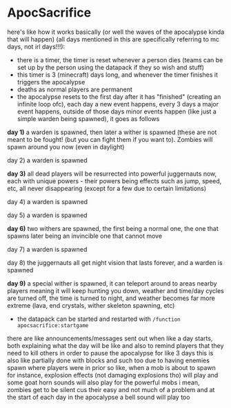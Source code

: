 # ApocSacrifice
here's like how it works basically (or well the waves of the apocalypse kinda that will happen) (all days mentioned in this are specifically referring to mc days, not irl days!!!):
- there is a timer, the timer is reset whenever a person dies (teams can be set up by the person using the datapack if they so wish and stuff)
- this timer is 3 (minecraft) days long, and whenever the timer finishes it triggers the apocalypse
- deaths as normal players are permanent
- the apocalypse resets to the first day after it has "finished" (creating an infinite loop ofc), each day a new event happens, every 3 days a major event happens, outside of those days minor events happen (like just a simple warden being spawned), it goes as follows

**day 1)** a warden is spawned, then later a wither is spawned (these are not meant to be fought! (but you can fight them if you want to). Zombies will spawn around you now (even in daylight)

day 2) a warden is spawned

**day 3)** all dead players will be resurrected into powerful juggernauts now, each with unique powers - their powers being effects such as jump, speed, etc, all never disappearing (except for a few due to certain limitations)

day 4) a warden is spawned

day 5) a warden is spawned

**day 6)** two withers are spawned, the first being a normal one, the one that spawns later being an invincible one that cannot move

day 7) a warden is spawned

day 8) the juggernauts all get night vision that lasts forever, and a warden is spawned

**day 9)** a special wither is spawned, it can teleport around to areas nearby players meaning it will keep hunting you down, weather and time/day cycles are turned off, the time is turned to night, and weather becomes far more extreme (lava, end crystals, wither skeleton spawning, etc)

- the datapack can be started and restarted with ``/function apocsacrifice:startgame``

there are like announcements/messages sent out when like a day starts, both explaining what the day will be like and also to remind players that they need to kill others in order to pause the apocalypse for like 3 days
this is also like partially done with blocks and such too due to having enemies spawn where players were in prior
so like, when a mob is about to spawn for instance, explosion effects (not damaging explosions tho) will play and some goat horn sounds will also play
for the powerful mobs i mean, zombies get to be silent cus their easy and not much of a problem 
and at the start of each day in the apocalypse a bell sound will play too

